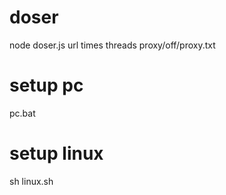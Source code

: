 # doser
node doser.js url times threads proxy/off/proxy.txt
# setup pc 
pc.bat
# setup linux
sh linux.sh
